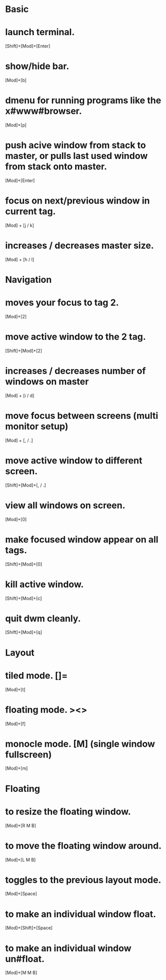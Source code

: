 Basic
=====
# launch terminal.
[Shift]+[Mod]+[Enter]
   
# show/hide bar.
[Mod]+[b]               

# dmenu for running programs like the x#www#browser.
[Mod]+[p]               

 # push acive window from stack to master, or pulls last used window from stack onto master.
[Mod]+[Enter]          

 # focus on next/previous window in current tag.
[Mod] + [j / k]        

 # increases / decreases master size.
[Mod] + [h / l]        


Navigation
==========
# moves your focus to tag 2.
[Mod]+[2]      

# move active window to the 2 tag.
[Shift]+[Mod]+[2]      

 # increases / decreases number of windows on master
[Mod] + [i / d]        

# move focus between screens (multi monitor setup)
[Mod] + [, / .]        

# move active window to different screen.
[Shift]+[Mod]+[, / .]   

# view all windows on screen.
[Mod]+[0]               

# make focused window appear on all tags.
[Shift]+[Mod]+[0]       

# kill active window.
[Shift]+[Mod]+[c]      

# quit dwm cleanly.
[Shift]+[Mod]+[q]       


Layout
======
# tiled mode. []=
[Mod]+[t]               

# floating mode. ><>
[Mod]+[f]               

# monocle mode. [M] (single window fullscreen)
[Mod]+[m]              


Floating
========
# to resize the floating window.
[Mod]+[R M B]           

# to move the floating window around.
[Mod]+[L M B]           

# toggles to the previous layout mode.
[Mod]+[Space]           

# to make an individual window float.
[Mod]+[Shift]+[Space]  

# to make an individual window un#float.
[Mod]+[M M B]           
